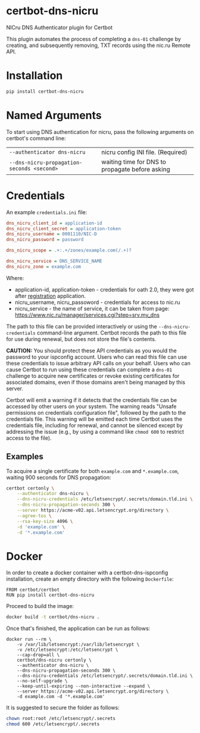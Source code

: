 # certbot-dns-nicru

NICru DNS Authenticator plugin for Certbot

This plugin automates the process of completing a ``dns-01`` challenge by
creating, and subsequently removing, TXT records using the nic.ru Remote API.

# Installation

```bash
pip install certbot-dns-nicru
```


# Named Arguments

To start using DNS authentication for nicru, pass the following arguments on
certbot's command line:

|||
|--|--|
|``--authenticator dns-nicru`` | nicru config INI file. (Required) |
|``--dns-nicru-propagation-seconds <second>`` | waiting time for DNS to propagate before asking |


# Credentials

An example ``credentials.ini`` file:

```ini
dns_nicru_client_id = application-id
dns_nicru_client_secret = application-token
dns_nicru_username = 0001110/NIC-D
dns_nicru_password = password

dns_nicru_scope = .+:.+/zones/example.com(/.+)?

dns_nicru_service = DNS_SERVICE_NAME
dns_nicru_zone = example.com
```

Where:
- application-id, application-token - credentials for oath 2.0, they were got after [registration](https://www.nic.ru/manager/oauth.cgi?step=oauth.app_register) application.
- nicru_username, nicru_passoword - credentials for access to nic.ru
- nicru_service - the name of service, it can be taken from page: https://www.nic.ru/manager/services.cgi?step=srv.my_dns

The path to this file can be provided interactively or using the
``--dns-nicru-credentials`` command-line argument. Certbot
records the path to this file for use during renewal, but does not store the
file's contents.

**CAUTION:** You should protect these API credentials as you would the
password to your ispconfig account. Users who can read this file can use these
credentials to issue arbitrary API calls on your behalf. Users who can cause
Certbot to run using these credentials can complete a ``dns-01`` challenge to
acquire new certificates or revoke existing certificates for associated
domains, even if those domains aren't being managed by this server.

Certbot will emit a warning if it detects that the credentials file can be
accessed by other users on your system. The warning reads "Unsafe permissions
on credentials configuration file", followed by the path to the credentials
file. This warning will be emitted each time Certbot uses the credentials file,
including for renewal, and cannot be silenced except by addressing the issue
(e.g., by using a command like ``chmod 600`` to restrict access to the file).


## Examples

To acquire a single certificate for both ``example.com`` and
``*.example.com``, waiting 900 seconds for DNS propagation:

```bash
certbot certonly \
    --authenticator dns-nicru \
    --dns-nicru-credentials /etc/letsencrypt/.secrets/domain.tld.ini \
    --dns-nicru-propagation-seconds 300 \
    --server https://acme-v02.api.letsencrypt.org/directory \
    --agree-tos \
    --rsa-key-size 4096 \
    -d 'example.com' \
    -d '*.example.com'
```

# Docker


In order to create a docker container with a certbot-dns-ispconfig installation,
create an empty directory with the following ``Dockerfile``:

```docker
FROM certbot/certbot
RUN pip install certbot-dns-nicru
```

Proceed to build the image:
```bash
docker build -t certbot/dns-nicru .
```

Once that's finished, the application can be run as follows:
```
docker run --rm \
    -v /var/lib/letsencrypt:/var/lib/letsencrypt \
    -v /etc/letsencrypt:/etc/letsencrypt \
    --cap-drop=all \
    certbot/dns-nicru certonly \
    --authenticator dns-nicru \
    --dns-nicru-propagation-seconds 300 \
    --dns-nicru-credentials /etc/letsencrypt/.secrets/domain.tld.ini \
    --no-self-upgrade \
    --keep-until-expiring --non-interactive --expand \
    --server https://acme-v02.api.letsencrypt.org/directory \
    -d example.com -d '*.example.com'
```

It is suggested to secure the folder as follows:
```bash
chown root:root /etc/letsencrypt/.secrets
chmod 600 /etc/letsencrypt/.secrets
```
